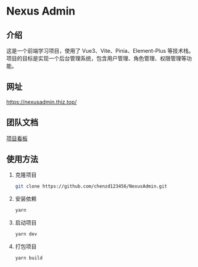 # Nexus Admin

## 介绍

这是一个前端学习项目，使用了 Vue3、Vite、Pinia、Element-Plus 等技术栈。
项目的目标是实现一个后台管理系统，包含用户管理、角色管理、权限管理等功能。

## 网址

<https://nexusadmin.thiz.top/>

## 团队文档

[项目看板](https://github.com/users/chenzd123456/projects/8)

## 使用方法

1. 克隆项目

    ```bash
    git clone https://github.com/chenzd123456/NexusAdmin.git
    ```

2. 安装依赖

    ```bash
    yarn 
    ```

3. 启动项目

    ```bash
    yarn dev
    ```

4. 打包项目

    ```bash
    yarn build
    ```
